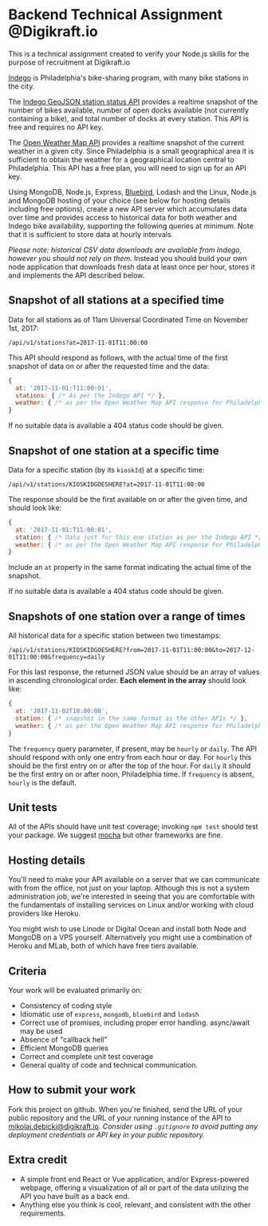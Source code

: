 # Backend Technical Assignment @Digikraft.io
This is a technical assignment created to verify your Node.js skills for the purpose of recruitment at Digikraft.io

[Indego](https://www.rideindego.com) is Philadelphia's bike-sharing program, with many bike stations in the city.

The [Indego GeoJSON station status API](https://www.rideindego.com/stations/json/) provides a realtime snapshot of the number of bikes available, number of open docks available (not currently containing a bike), and total number of docks at every station. This API is free and requires no API key.

The [Open Weather Map API](https://openweathermap.org/current#name) provides a realtime snapshot of the current weather in a given city. Since Philadelphia is a small geographical area it is sufficient to obtain the weather for a geographical location central to Philadelphia. This API has a free plan, you will need to sign up for an API key.

Using MongoDB, Node.js, Express, [Bluebird](https://npmjs.org/package/bluebird), Lodash and the Linux, Node.js and MongoDB hosting of your choice (see below for hosting details including free options), create a new API server which accumulates data over time and provides access to historical data for both weather and Indego bike availability, supporting the following queries at minimum. Note that it is sufficient to store data at hourly intervals.

*Please note: historical CSV data downloads are available from Indego, however you should not rely on them.* Instead you should build your own node application that downloads fresh data at least once per hour, stores it and implements the API described below.

## Snapshot of all stations at a specified time

Data for all stations as of 11am Universal Coordinated Time on November 1st, 2017:

`/api/v1/stations?at=2017-11-01T11:00:00`

This API should respond as follows, with the actual time of the first snapshot of data on or after the requested time and the data:

```javascript
{
  at: '2017-11-01:T11:00:01',
  stations: { /* As per the Indego API */ },
  weather: { /* as per the Open Weather Map API response for Philadelphia */ }
}
```

If no suitable data is available a 404 status code should be given.

## Snapshot of one station at a specific time

Data for a specific station (by its `kioskId`) at a specific time:

`/api/v1/stations/KIOSKIDGOESHERE?at=2017-11-01T11:00:00`

The response should be the first available on or after the given time, and should look like:

```javascript
{
  at: '2017-11-01:T11:00:01',
  station: { /* Data just for this one station as per the Indego API */ },
  weather: { /* as per the Open Weather Map API response for Philadelphia */ }
}
```

Include an `at` property in the same format indicating the actual time of the snapshot.

If no suitable data is available a 404 status code should be given.

## Snapshots of one station over a range of times

All historical data for a specific station between two timestamps:

`/api/v1/stations/KIOSKIDGOESHERE?from=2017-11-01T11:00:00&to=2017-12-01T11:00:00&frequency=daily`

For this last response, the returned JSON value should be an array of values in ascending chronological order. **Each element in the array** should look like:

```javascript
{
  at: '2017-11-02T10:00:00',
  station: { /* snapshot in the same format as the other APIs */ },
  weather: { /* as per the Open Weather Map API response for Philadelphia */ }
}
```

The `frequency` query parameter, if present, may be `hourly` or `daily`. The API should respond with only one entry from each hour or day. For `hourly` this should be the first entry on or after the top of the hour. For `daily` it should be the first entry on or after noon, Philadelphia time. If `frequency` is absent, `hourly` is the default.

## Unit tests

All of the APIs should have unit test coverage; invoking `npm test` should test your package. We suggest [mocha](https://npmjs.org/package/mocha) but other frameworks are fine.

## Hosting details

You'll need to make your API available on a server that we can communicate with from the office, not just on your laptop. Although this is not a system administration job, we're interested in seeing that you are comfortable with the fundamentals of installing services on Linux and/or working with cloud providers like Heroku.

You might wish to use Linode or Digital Ocean and install both Node and MongoDB on a VPS yourself. Alternatively you might use a combination of Heroku and MLab, both of which have free tiers available.
 
## Criteria

Your work will be evaluated primarily on:

* Consistency of coding style
* Idiomatic use of `express`, `mongodb`, `bluebird` and `lodash`
* Correct use of promises, including proper error handling. async/await may be used
* Absence of "callback hell"
* Efficient MongoDB queries
* Correct and complete unit test coverage
* General quality of code and technical communication.

## How to submit your work

Fork this project on github. When you're finished, send the URL of your public repository and the URL of your running instance of the API to <mikolaj.debicki@digikraft.io>. *Consider using `.gitignore` to avoid putting any deployment credentials or API key in your public repository.*

## Extra credit

* A simple front end React or Vue application, and/or Express-powered webpage, offering a visualization of all or part of the data utilizing the API you have built as a back end.
* Anything else you think is cool, relevant, and consistent with the other requirements.
